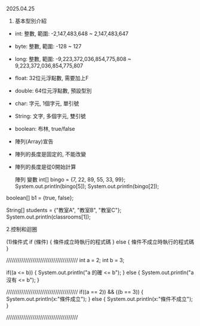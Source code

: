 2025.04.25

1.  基本型別介紹
  * int:     整數, 範圍: -2,147,483,648 ~ 2,147,483,647
  * byte:    整數, 範圍: -128 ~ 127
  * long:    整數, 範圍: -9,223,372,036,854,775,808 ~ 9,223,372,036,854,775,807
  * float:   32位元浮點數, 需要加上F
  * double:  64位元浮點數, 預設型別
  * char:    字元, 1個字元, 單引號
  * String:  文字, 多個字元, 雙引號
  * boolean: 布林, true/false

  * 陣列(Array)宣告
  * 陣列的長度是固定的, 不能改變
  * 陣列的長度是從0開始計算

    陣列 變數
  int[] bingo = {7, 22, 89, 55, 33, 99};
  System.out.println(bingo[5]);
  System.out.println(bingo[2]);

boolean[] b1 = {true, false};

String[] students = {"教室A", "教室B", "教室C"};
System.out.println(classrooms[1]);


2.控制和迴圈

(1)條件式
if (條件) {
          條件成立時執行的程式碼
}
else {
     條件不成立時執行的程式碼
}

//////////////////////////////////////
int a = 2;
int b = 3;

if((a <= b)) {
  System.out.println("a 的確 <= b");
}
else {
  System.out.println("a 沒有 <= b");
}

//////////////////////////////////////
if((a == 2)) && ((b == 3)) {
  System.out.println(x:"條件成立");
}
else {
  System.out.println(x:"條件不成立");
}

//////////////////////////////////////


